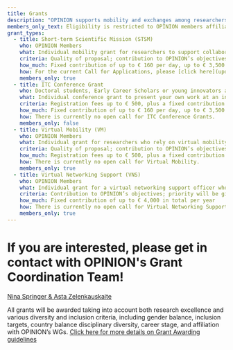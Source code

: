 ```yaml
---
title: Grants
description: "OPINION supports mobility and exchanges among researchers in the network. There are four types of grants:"
members_only_text: Eligibility is restricted to OPINION members affiliated in COST full or cooperating member countries, Near Neighbour countries, or European RTD organizaions.
grant_types:
  - title: Short-term Scientific Mission (STSM)
    who: OPINION Members
    what: Individual mobility grant for researchers to support collaborations, training activities or mentoring schemes with partners in another country
    criteria: Quality of proposal; contribution to OPINION’s objectives; priority will be given to applications that involve Early Career Scholars and Inclusion Target Countries
    how_much: Fixed contribution of up to € 160 per day, up to € 3,500 in total
    how: For the current Call for Applications, please [click here](updates/call-for-applications-short-term-scientific-missions_2023-05-17).
    members_only: true
  - title: ITC Conference Grant
    who: Doctoral students, Early Career Scholars or young innovators affiliated in an  Inclusiveness Target Country or Near Neighbour Country
    what: Individual conference grant to present your own work at an international conference
    criteria: Registration fees up to € 500, plus a fixed contribution of up to € 160  per day, up to € 2,500 in total
    how_much: Fixed contribution of up to € 160 per day, up to € 3,500 in total
    how: There is currently no open call for ITC Conference Grants.
    members_only: false
  - title: Virtual Mobility (VM)
    who: OPINION Members
    what: Individual grant for researchers who rely on virtual mobility to engage in collaborations, training activities, or mentoring schemes with partners in another country
    criteria: Quality of proposal; contribution to OPINION’s objectives; priority will be given to applications that involve Early Career Scholars and Inclusion Target Countries
    how_much: Registration fees up to € 500, plus a fixed contribution of up to € 160 per day, up to € 2,500 in total
    how: There is currently no open call for Virtual Mobility.
    members_only: true
  - title: Virtual Networking Support (VNS)
    who: OPINION Members
    what: Individual grant for a virtual networking support officer who supports the network in developing and implementing virtual or hybrid modes of collaboration
    criteria: Contribution to OPINION’s objectives; priority will be given to applications that involve Early Career Scholars and Inclusion Target Countries
    how_much: Fixed contribution of up to € 4,000 in total per year
    how: There is currently no open call for Virtual Networking Support.
    members_only: true
---
```


# If you are interested, please get in contact with OPINION's Grant Coordination Team!

[Nina Springer \& Asta Zelenkauskaite](mailto:grants@opinion-network.eu)

All grants will be awarded taking into account both research excellence and various diversity and inclusion criteria, including gender balance, inclusion targets, country balance disciplinary diversity, career stage, and affiliation with OPINION’s WGs.
[Click here for more details on Grant Awarding guidelines](https://www.cost.eu/uploads/2021/12/Grant-Awarding-userguide.pdf)

